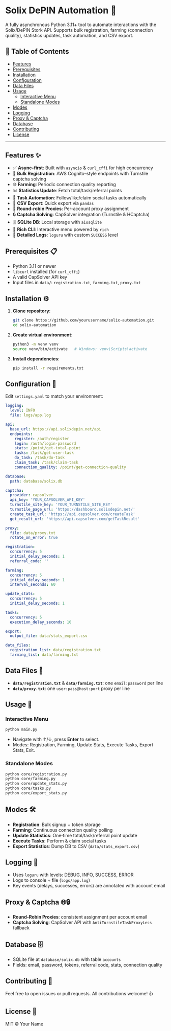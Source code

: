 # Solix DePIN Automation 🚀

A fully asynchronous Python 3.11+ tool to automate interactions with the Solix/DePIN Stork API. Supports bulk registration, farming (connection quality), statistics updates, task automation, and CSV export.

## 📑 Table of Contents
- [Features](#features-✨)
- [Prerequisites](#prerequisites-📋)
- [Installation](#installation-⚙️)
- [Configuration](#configuration-📝)
- [Data Files](#data-files-📂)
- [Usage](#usage-🚀)
  - [Interactive Menu](#interactive-menu)
  - [Standalone Modes](#standalone-modes)
- [Modes](#modes-🛠️)
- [Logging](#logging-📜)
- [Proxy & Captcha](#proxy--captcha-🌐🔒)
- [Database](#database-🗄️)
- [Contributing](#contributing-🤝)
- [License](#license-📄)

---

## Features ✨
- ✅ **Async-first**: Built with `asyncio` & `curl_cffi` for high concurrency
- 📝 **Bulk Registration**: AWS Cognito–style endpoints with Turnstile captcha solving
- 🌐 **Farming**: Periodic connection quality reporting
- 📊 **Statistics Update**: Fetch total/task/referral points
- 🤖 **Task Automation**: Follow/like/claim social tasks automatically
- 💾 **CSV Export**: Quick export via `pandas`
- 🔄 **Round-robin Proxies**: Per-account proxy assignment
- 🔒 **Captcha Solving**: CapSolver integration (Turnstile & HCaptcha)
- 🗄️ **SQLite DB**: Local storage with `aiosqlite`
- 🌈 **Rich CLI**: Interactive menu powered by `rich`
- 📜 **Detailed Logs**: `loguru` with custom `SUCCESS` level

## Prerequisites 📋
- Python 3.11 or newer
- `libcurl` installed (for `curl_cffi`)
- A valid CapSolver API key
- Input files in `data/`: `registration.txt`, `farming.txt`, `proxy.txt`

## Installation ⚙️
1. **Clone repository**:
   ```bash
   git clone https://github.com/yourusername/solix-automation.git
   cd solix-automation
   ```
2. **Create virtual environment**:
   ```bash
   python3 -m venv venv
   source venv/bin/activate   # Windows: venv\Scripts\activate
   ```
3. **Install dependencies**:
   ```bash
   pip install -r requirements.txt
   ```

## Configuration 📝
Edit `settings.yaml` to match your environment:
```yaml
logging:
  level: INFO
  file: logs/app.log

api:
  base_url: https://api.solixdepin.net/api
  endpoints:
    register: /auth/register
    login: /auth/login-password
    stats: /point/get-total-point
    tasks: /task/get-user-task
    do_task: /task/do-task
    claim_task: /task/claim-task
    connection_quality: /point/get-connection-quality

database:
  path: database/solix.db

captcha:
  provider: capsolver
  api_key: 'YOUR_CAPSOLVER_API_KEY'
  turnstile_site_key: 'YOUR_TURNSTILE_SITE_KEY'
  turnstile_page_url: 'https://dashboard.solixdepin.net/'
  create_task_url: 'https://api.capsolver.com/createTask'
  get_result_url: 'https://api.capsolver.com/getTaskResult'

proxy:
  file: data/proxy.txt
  rotate_on_error: true

registration:
  concurrency: 5
  initial_delay_seconds: 1
  referral_code: ''

farming:
  concurrency: 5
  initial_delay_seconds: 1
  interval_seconds: 60

update_stats:
  concurrency: 5
  initial_delay_seconds: 1

tasks:
  concurrency: 5
  execution_delay_seconds: 10

export:
  output_file: data/stats_export.csv

data_files:
  registration_list: data/registration.txt
  farming_list: data/farming.txt
```

## Data Files 📂
- **`data/registration.txt`** & **`data/farming.txt`**: one `email:password` per line
- **`data/proxy.txt`**: one `user:pass@host:port` proxy per line

## Usage 🚀
### Interactive Menu
```bash
python main.py
```
- Navigate with ↑/↓, press **Enter** to select.
- Modes: Registration, Farming, Update Stats, Execute Tasks, Export Stats, Exit.

### Standalone Modes
```bash
python core/registration.py
python core/farming.py
python core/update_stats.py
python core/tasks.py
python core/export_stats.py
```

## Modes 🛠️
- **Registration**: Bulk signup + token storage
- **Farming**: Continuous connection quality polling
- **Update Statistics**: One‑time total/task/referral point update
- **Execute Tasks**: Perform & claim social tasks
- **Export Statistics**: Dump DB to CSV (`data/stats_export.csv`)

## Logging 📜
- Uses `loguru` with levels: DEBUG, INFO, SUCCESS, ERROR
- Logs to console + file (`logs/app.log`)
- Key events (delays, successes, errors) are annotated with account email

## Proxy & Captcha 🌐🔒
- **Round‑Robin Proxies**: consistent assignment per account email
- **Captcha Solving**: CapSolver API with `AntiTurnstileTaskProxyLess` fallback

## Database 🗄️
- SQLite file at `database/solix.db` with table `accounts`
- Fields: email, password, tokens, referral code, stats, connection quality

## Contributing 🤝
Feel free to open issues or pull requests. All contributions welcome! 👍

## License 📄
MIT © Your Name 